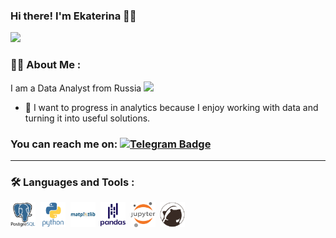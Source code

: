 ### Hi there! I'm Ekaterina 🤸‍♀️
<div id="header" align="left">
  <img src="https://media.giphy.com/media/v1.Y2lkPTc5MGI3NjExc28zam44MHppeHdhMjJvdGQ1eWN0M3l1ZHpnbmlmNWhvaWR6d2pqNiZlcD12MV9naWZzX3NlYXJjaCZjdD1n/L3nWlmgyqCeU8/giphy.gif" width="300"/>
</div>

### :woman_technologist: About Me :
I am a Data Analyst from Russia <img src="https://media.giphy.com/media/v1.Y2lkPTc5MGI3NjExNmRpM2QyOGF1OTdjZ2E4eGxmbWtpbTdxOTA5OXJzbWxvODBodnBmYiZlcD12MV9naWZzX3NlYXJjaCZjdD1n/nNOAPjUdo4mpZFkDf8/giphy.gif" width="35">
* :seedling: I want to progress in analytics because I enjoy working with data and turning it into useful solutions.
### You can reach me on: [![Telegram Badge](https://img.shields.io/badge/-Telegram-blue?style=flat&logo=Telegram&logoColor=white)](https://t.me/vocamash)
---

### :hammer_and_wrench: Languages and Tools :
<div>
  <img src="https://github.com/devicons/devicon/blob/master/icons/postgresql/postgresql-original-wordmark.svg" title="PostgreSQL"  alt="PostgreSQL" width="40" height="40"/>&nbsp;
  <img src="https://github.com/devicons/devicon/blob/master/icons/python/python-original-wordmark.svg" title="Python" alt="Python" width="40" height="40"/>&nbsp;
  <img src="https://github.com/devicons/devicon/blob/master/icons/matplotlib/matplotlib-original-wordmark.svg" title="Matplotlib" alt="Matplotlib" width="40" height="40"/>&nbsp;
  <img src="https://github.com/devicons/devicon/blob/master/icons/pandas/pandas-plain-wordmark.svg" title="Pandas" alt="Pandas" width="40" height="40"/>&nbsp;
  <img src="https://github.com/devicons/devicon/blob/master/icons/jupyter/jupyter-original-wordmark.svg" title="Jupyter" alt="Jupyter" width="40" height="40"/>&nbsp;
  <img src="https://github.com/devicons/devicon/blob/master/icons/dbeaver/dbeaver-plain.svg" title="Dbeaver" alt="Dbeaver" width="40" height="40"/>
</div>
